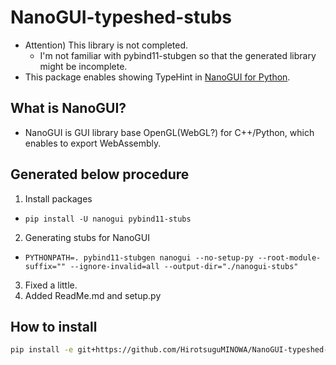# NanoGUI-typeshed-stubs

- Attention) This library is not completed.
  - I'm not familiar with pybind11-stubgen so that the generated library might be incomplete.
- This package enables showing TypeHint in [NanoGUI for Python](https://github.com/mitsuba-renderer/nanogui).

## What is NanoGUI?

- NanoGUI is GUI library base OpenGL(WebGL?) for C++/Python, which enables to export WebAssembly.

## Generated below procedure

1. Install packages
  - `pip install -U nanogui pybind11-stubs`
2. Generating stubs for NanoGUI
  - `PYTHONPATH=. pybind11-stubgen nanogui --no-setup-py --root-module-suffix="" --ignore-invalid=all --output-dir="./nanogui-stubs"`
3. Fixed a little.
4. Added ReadMe.md and setup.py

## How to install
```bash
pip install -e git+https://github.com/HirotsuguMINOWA/NanoGUI-typeshed-stubs#egg=nanogui-typeshed-stubs

```
